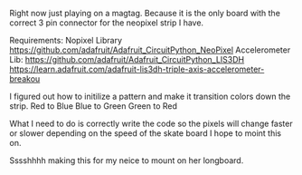 Right now just playing on a magtag.  Because it is the only board with the correct 3 pin connector for the neopixel strip I have.

Requirements:
Nopixel Library https://github.com/adafruit/Adafruit_CircuitPython_NeoPixel
Accelerometer Lib: 
    https://github.com/adafruit/Adafruit_CircuitPython_LIS3DH
    https://learn.adafruit.com/adafruit-lis3dh-triple-axis-accelerometer-breakou

I figured out how to initilize a pattern and make it transition colors down the strip.
Red to Blue
Blue to Green
Green to Red

What I need to do is correctly write the code so the pixels will change faster or slower depending on the speed of the skate board I hope to moint this on.  

Sssshhhh making this for my neice to mount on her longboard.
